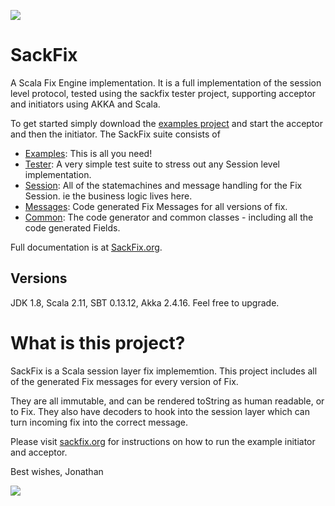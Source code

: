 <a href="http://www.sackfix.org/"><img src ="http://www.sackfix.org/assets/sf_logo.png" /></a>

# SackFix

A Scala Fix Engine implementation.  It is a full implementation of the session level protocol, tested using the sackfix tester project, supporting acceptor and initiators using AKKA and Scala.

To get started simply download the [examples project](https://github.com/PendaRed/sackfixexamples) and start the acceptor and then the initiator.   The SackFix suite consists of

* [Examples](https://github.com/PendaRed/sackfixexamples): This is all you need!
* [Tester](https://github.com/PendaRed/sackfixtests): A very simple test suite to stress out any Session level implementation.
* [Session](https://github.com/PendaRed/sackfixsessions): All of the statemachines and message handling for the Fix Session.  ie the business logic lives here.
* [Messages](https://github.com/PendaRed/sackfixmessages): Code generated Fix Messages for all versions of fix.
* [Common](https://github.com/PendaRed/sackfix): The code generator and common classes - including all the code generated Fields.

Full documentation is at [SackFix.org](http://www.sackfix.org/).

## Versions

JDK 1.8, Scala 2.11, SBT 0.13.12, Akka 2.4.16.   Feel free to upgrade.

# What is this project?

SackFix is a Scala session layer fix implememtion.   This project includes all of the generated Fix messages for every version of Fix.

They are all immutable, and can be rendered toString as human readable, or to Fix.  They also have decoders to hook into the session layer 
which can turn incoming fix into the correct message.

Please visit [sackfix.org](http://www.sackfix.org) for instructions on how to run the example initiator and acceptor.

Best wishes,
Jonathan

<a href="http://www.sackfix.org/"><img src ="http://www.sackfix.org/assets/sackfix.png" /></a>
